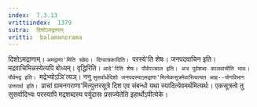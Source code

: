 ```yaml
---
index:  7.3.13
vrittiindex:  1379
sutra:  दिशोऽमद्राणाम्
vritti:  balamanorama 
---
```


दिशोऽमद्राणाम्। `अमद्राणा'मिति च्छेदः। दिग्वाचकादिति। `परस्ये'ति शेषः। जनपदवाचिन इति। मद्रवाचिभिन्नस्येत्यपि बोध्यम्। वृद्धिरिति। `आदे'रिति शेषः। पौर्वपञ्चाल इति। अत्र पूर्वशब्दः कालवाचीति भावः। पौर्वमद्र इति। `मद्रेभ्योऽञि'त्यञ्। ननु `सुसर्वार्धदिशो जनपदस्याऽमद्राणा'मित्येकसूत्रमेवास्त्वित्यत आह--योगविभाग उत्तरार्थ इति। `प्राचां ग्रामनगराणा'मित्युत्तरसूत्रे दिश एव संबन्धो यथा स्यादित्येवमर्थमित्यर्थः। एकसूत्रत्वे तु सुसर्वादिभ्यः परस्यापि मद्रशब्दस्य पर्युदासः प्रसज्येतेति इहार्थोऽपीत्येके।


